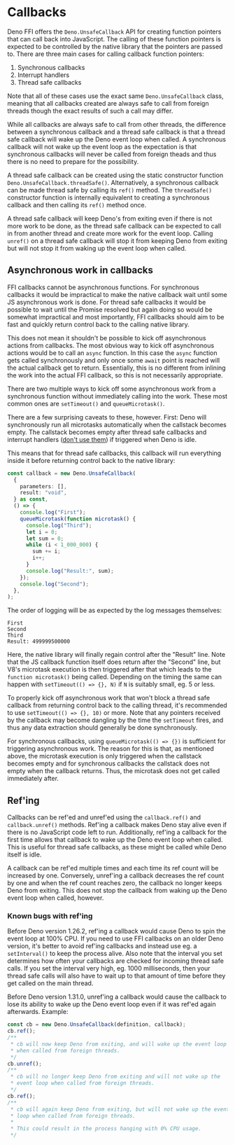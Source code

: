 # Callbacks

Deno FFI offers the `Deno.UnsafeCallback` API for creating function pointers
that can call back into JavaScript. The calling of these function pointers is
expected to be controlled by the native library that the pointers are passed to.
There are three main cases for calling callback function pointers:

1. Synchronous callbacks
2. Interrupt handlers
3. Thread safe callbacks

Note that all of these cases use the exact same `Deno.UnsafeCallback` class,
meaning that all callbacks created are always safe to call from foreign threads
though the exact results of such a call may differ.

While all callbacks are always safe to call from other threads, the difference
between a synchronous callback and a thread safe callback is that a thread safe
callback will wake up the Deno event loop when called. A synchronous callback
will not wake up the event loop as the expectation is that synchronous callbacks
will never be called from foreign theads and thus there is no need to prepare
for the possibility.

A thread safe callback can be created using the static constructor function
`Deno.UnsafeCallback.threadSafe()`. Alternatively, a synchronous callback can be
made thread safe by calling its `ref()` method. The `threadSafe()` constructor
function is internally equivalent to creating a synchronous callback and then
calling its `ref()` method once.

A thread safe callback will keep Deno's from exiting even if there is not more
work to be done, as the thread safe callback can be expected to call in from
another thread and create more work for the event loop. Calling `unref()` on a
thread safe callback will stop it from keeping Deno from exiting but will not
stop it from waking up the event loop when called.

## Asynchronous work in callbacks

FFI callbacks cannot be asynchronous functions. For synchronous callbacks it
would be impractical to make the native callback wait until some JS asynchronous
work is done. For thread safe callbacks it would be possible to wait until the
Promise resolved but again doing so would be somewhat impractical and most
importantly, FFI callbacks should aim to be fast and quickly return control back
to the calling native library.

This does not mean it shouldn't be possible to kick off asynchronous actions
from callbacks. The most obvious way to kick off asynchronous actions would be
to call an `async` function. In this case the `async` function gets called
synchronously and only once some `await` point is reached will the actual
callback get to return. Essentially, this is no different from inlining the work
into the actual FFI callback, so this is not necessarily appropriate.

There are two multiple ways to kick off some asynchronous work from a
synchronous function without immediately calling into the work. These most
common ones are `setTimeout()` and `queueMicrotask()`.

There are a few surprising caveats to these, however. First: Deno will
synchronously run all microtasks automatically when the callstack becomes empty.
The callstack becomes empty after thread safe callbacks and interrupt handlers
([don't use them](./callbacks/interrupt-handler)) if triggered when Deno is
idle.

This means that for thread safe callbacks, this callback will run everything
inside it before returning control back to the native library:

```ts
const callback = new Deno.UnsafeCallback(
  {
    parameters: [],
    result: "void",
  } as const,
  () => {
    console.log("First");
    queueMicrotask(function microtask() {
      console.log("Third");
      let i = 0;
      let sum = 0;
      while (i < 1_000_000) {
        sum += i;
        i++;
      }
      console.log("Result:", sum);
    });
    console.log("Second");
  },
);
```

The order of logging will be as expected by the log messages themselves:

```log
First
Second
Third
Result: 499999500000
```

Here, the native library will finally regain control after the "Result" line.
Note that the JS callback function itself does return after the "Second" line,
but V8's microtask execution is then triggered after that which leads to the
`function microtask()` being called. Depending on the timing the same can happen
with `setTimeout(() => {}, N)` if `N` is suitably small, eg. 5 or less.

To properly kick off asynchronous work that won't block a thread safe callback
from returning control back to the calling thread, it's recommended to use
`setTimeout(() => {}, 10)` or more. Note that any pointers received by the
callback may become dangling by the time the `setTimeout` fires, and thus any
data extraction should generally be done synchronously.

For synchronous callbacks, using `queueMicrotask(() => {})` is sufficient for
triggering asynchronous work. The reason for this is that, as mentioned above,
the microtask execution is only triggered when the callstack becomes empty and
for synchronous callbacks the callstack does not empty when the callback
returns. Thus, the microtask does not get called immediately after.

## Ref'ing

Callbacks can be ref'ed and unref'ed using the `callback.ref()` and
`callback.unref()` methods. Ref'ing a callback makes Deno stay alive even if
there is no JavaScript code left to run. Additionally, ref'ing a callback for
the first time allows that callback to wake up the Deno event loop when called.
This is useful for thread safe callbacks, as these might be called while Deno
itself is idle.

A callback can be ref'ed multiple times and each time its ref count will be
increased by one. Conversely, unref'ing a callback decreases the ref count by
one and when the ref count reaches zero, the callback no longer keeps Deno from
exiting. This does not stop the callback from waking up the Deno event loop when
called, however.

### Known bugs with ref'ing

Before Deno version 1.26.2, ref'ing a callback would cause Deno to spin the
event loop at 100% CPU. If you need to use FFI callbacks on an older Deno
version, it's better to avoid ref'ing callbacks and instead use eg. a
`setInterval()` to keep the process alive. Also note that the interval you set
determines how often your callbacks are checked for incoming thread safe calls.
If you set the interval very high, eg. 1000 milliseconds, then your thread safe
calls will also have to wait up to that amount of time before they get called on
the main thread.

Before Deno version 1.31.0, unref'ing a callback would cause the callback to
lose its ability to wake up the Deno event loop even if it was ref'ed again
afterwards. Example:

```ts
const cb = new Deno.UnsafeCallback(definition, callback);
cb.ref();
/**
 * cb will now keep Deno from exiting, and will wake up the event loop
 * when called from foreign threads.
 */
cb.unref();
/**
 * cb will no longer keep Deno from exiting and will not wake up the
 * event loop when called from foreign threads.
 */
cb.ref();
/**
 * cb will again keep Deno from exiting, but will not wake up the event
 * loop when called from foreign threads.
 *
 * This could result in the process hanging with 0% CPU usage.
 */
```
